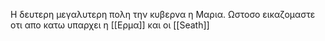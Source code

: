 Η δευτερη μεγαλυτερη πολη  την κυβερνα η Μαρια. Ωστοσο εικαζομαστε οτι απο κατω υπαρχει η  [[Ερμα]]  και οι [[Seath]]
